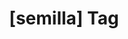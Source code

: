 ---
article_id: 0
description: List of articles under [semilla] tag.
image: http://huntingbears.com.ve/static/img/site/mstile-310x310.png
layout: tag
slug: semilla
title: '[semilla] Tag'
---